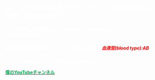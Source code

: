 
<h2> 
    <font color="white">ようこそRiffの公式ホームページへ!(Welcome to Riff's homepage!)</font>
</h2>

<h4>
        <font color="white">ここでは特に何も書きません</font> 
        <font color="white">(I won't write anything here)</font> 

  <div style=”line-height:1;” >
        <font color="white">T2cloudのVo.Gt.
        </font> 
    </div>

 <div style=”line-height:1;” >
    <h5>
        <font color="white">誕生日(birthday):9/9、 </font> 
        <font color="white">一人っ子(only child)、</font> 
        <font color="red">血液型(blood type):AB </font> 
    </h5>
</div>
      
<font color="white">よろしくお願いします！</font> 
<font color="white">(Please subscribe!)</font>


  <a href= "https://www.youtube.com/channel/UCJGNhJducEJODFUPedEoWwA" >
        <font color="＃00A885">僕のYouTubeチャンネル</font>
    </a>
